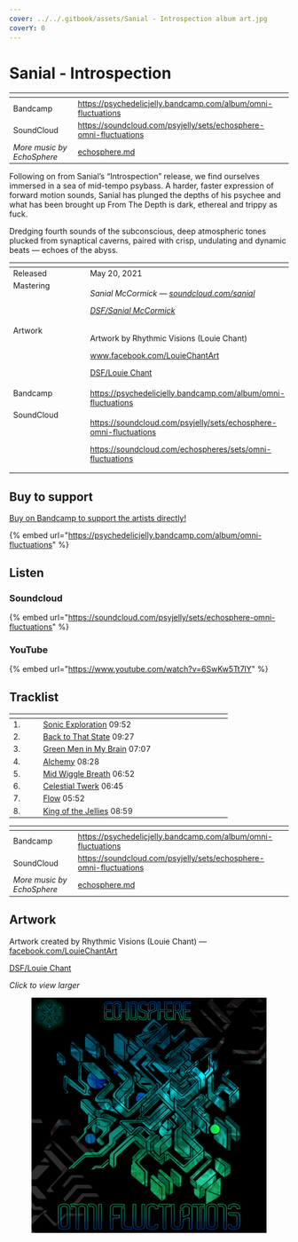 ```yaml
---
cover: ../../.gitbook/assets/Sanial - Introspection album art.jpg
coverY: 0
---
```


# Sanial - Introspection

<table data-view="cards"><thead><tr><th></th><th data-hidden data-card-target data-type="content-ref"></th></tr></thead><tbody><tr><td>Bandcamp</td><td><a href="https://psychedelicjelly.bandcamp.com/album/omni-fluctuations">https://psychedelicjelly.bandcamp.com/album/omni-fluctuations</a></td></tr><tr><td>SoundCloud</td><td><a href="https://soundcloud.com/psyjelly/sets/echosphere-omni-fluctuations">https://soundcloud.com/psyjelly/sets/echosphere-omni-fluctuations</a></td></tr><tr><td><em>More music by EchoSphere</em></td><td><a href="../../artists/music/echosphere.md">echosphere.md</a></td></tr></tbody></table>

Following on from Sanial’s “Introspection” release, we find ourselves immersed in a sea of mid-tempo psybass. A harder, faster expression of forward motion sounds, Sanial has plunged the depths of his psychee and what has been brought up From The Depth is dark, ethereal and trippy as fuck.

Dredging fourth sounds of the subconscious, deep atmospheric tones plucked from synaptical caverns, paired with crisp, undulating and dynamic beats — echoes of the abyss.

<table data-header-hidden><thead><tr><th width="128" valign="top"></th><th></th></tr></thead><tbody><tr><td valign="top">Released</td><td>May 20, 2021</td></tr><tr><td valign="top">Mastering</td><td><p><em>Sanial McCormick —</em> <a href="https://soundcloud.com/sanial"><em>soundcloud.com/sanial</em></a> </p><p><a href="../../artists/mastering/sanial-mccormick.md"><em>DSF/Sanial McCormick</em></a> </p></td></tr><tr><td valign="top">Artwork</td><td><p>Artwork by Rhythmic Visions (Louie Chant) </p><p><a href="https://www.facebook.com/LouieChantArt">www.facebook.com/LouieChantArt</a> </p><p><a href="../../artists/graphic/rhythmic-visions-louie-chant.md">DSF/Louie Chant</a> </p></td></tr><tr><td valign="top">Bandcamp</td><td><a href="https://psychedelicjelly.bandcamp.com/album/omni-fluctuations">https://psychedelicjelly.bandcamp.com/album/omni-fluctuations</a></td></tr><tr><td valign="top">SoundCloud</td><td><p><a href="https://soundcloud.com/psyjelly/sets/echosphere-omni-fluctuations">https://soundcloud.com/psyjelly/sets/echosphere-omni-fluctuations</a></p><p><a href="https://soundcloud.com/echospheres/sets/omni-fluctuations">https://soundcloud.com/echospheres/sets/omni-fluctuations</a> </p></td></tr></tbody></table>

## Buy to support

[Buy on Bandcamp to support the artists directly!](https://psychedelicjelly.bandcamp.com/album/omni-fluctuations)&#x20;

{% embed url="https://psychedelicjelly.bandcamp.com/album/omni-fluctuations" %}

## Listen

### Soundcloud

{% embed url="https://soundcloud.com/psyjelly/sets/echosphere-omni-fluctuations" %}

### YouTube

{% embed url="https://www.youtube.com/watch?v=6SwKw5Tt7lY" %}

## Tracklist

<table data-header-hidden><thead><tr><th width="40"></th><th width="241"></th><th width="71"></th></tr></thead><tbody><tr><td>1.</td><td><a href="https://psychedelicjelly.bandcamp.com/track/sonic-exploration">Sonic Exploration</a> 09:52</td><td></td></tr><tr><td>2.</td><td><a href="https://psychedelicjelly.bandcamp.com/track/back-to-that-state">Back to That State</a> 09:27</td><td></td></tr><tr><td>3.</td><td><a href="https://psychedelicjelly.bandcamp.com/track/green-men-in-my-brain">Green Men in My Brain</a> 07:07</td><td></td></tr><tr><td>4.</td><td><a href="https://psychedelicjelly.bandcamp.com/track/alchemy">Alchemy</a> 08:28</td><td></td></tr><tr><td>5.</td><td><a href="https://psychedelicjelly.bandcamp.com/track/mid-wiggle-breath">Mid Wiggle Breath</a> 06:52</td><td></td></tr><tr><td>6.</td><td><a href="https://psychedelicjelly.bandcamp.com/track/celestial-twerk">Celestial Twerk</a> 06:45</td><td></td></tr><tr><td>7.</td><td><a href="https://psychedelicjelly.bandcamp.com/track/flow">Flow</a> 05:52</td><td></td></tr><tr><td>8.</td><td><a href="https://psychedelicjelly.bandcamp.com/track/king-of-the-jellies">King of the Jellies</a> 08:59</td><td></td></tr></tbody></table>

<table data-view="cards"><thead><tr><th></th><th data-hidden data-card-target data-type="content-ref"></th></tr></thead><tbody><tr><td>Bandcamp</td><td><a href="https://psychedelicjelly.bandcamp.com/album/omni-fluctuations">https://psychedelicjelly.bandcamp.com/album/omni-fluctuations</a></td></tr><tr><td>SoundCloud</td><td><a href="https://soundcloud.com/psyjelly/sets/echosphere-omni-fluctuations">https://soundcloud.com/psyjelly/sets/echosphere-omni-fluctuations</a></td></tr><tr><td><em>More music by EchoSphere</em></td><td><a href="../../artists/music/echosphere.md">echosphere.md</a></td></tr></tbody></table>

## Artwork

Artwork created by Rhythmic Visions (Louie Chant) — [facebook.com/LouieChantArt](https://www.facebook.com/LouieChantArt)&#x20;

[DSF/Louie Chant](../../artists/graphic/rhythmic-visions-louie-chant.md)&#x20;

_Click to view larger_

<figure><img src="../../.gitbook/assets/Eschosphere - Omni Fluctuations - v6.jpg" alt=""><figcaption></figcaption></figure>
